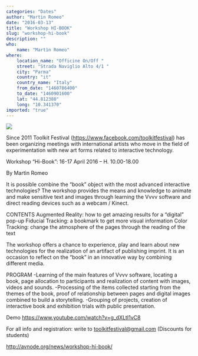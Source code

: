 ```yaml
---
categories: "Dates"
author: "Martin Romeo"
date: "2016-03-13"
title: "Workshop HI-BOOK"
slug: "workshop-hi-book"
description: ""
who: 
    name: "Martìn Romeo"
where: 
    location_name: "Officine On/Off "
    street: "Strada Naviglio Alto 4/1 "
    city: "Parma"
    country: "it"
    country_name: "Italy"
    from_date: "1460786400"
    to_date: "1460901600"
    lat: "44.812380"
    long: "10.341370"
imported: "true"
---
```



![](workshop%20hi-boo_r.png) 

Since 2011 Toolkit Festival (https://www.facebook.com/toolkitfestival) has been organizing meetings with international artists who move in the field of experimentation with new art forms related to interactive technology.

Workshop “Hi-Book”: 16-17 April 2016 – H. 10.00-18.00

By Martìn Romeo

It is possible combine the “book” object with the most advanced interactive technologies? The workshop provides the means and knowledge to animate and make sensitive text and images through learning the Vvvv software and direct reading devices such as a webcam / Kinect.

CONTENTS
Augmented Reality: how to get amazing results for a “digital” pop-up
Fiducial Tracking: a bookmark to get more visual information
Color Tracking: change the atmosphere of the pages through the reading of the text

The workshop offers a chance to experience, play and learn about new technologies for the realization of an artifact of publishing imprint. It is an occasion to reflect on the “book” in an innovative way by combining different media.

PROGRAM
-Learning of the main features of Vvvv software, locating a book, page allocation to participants and realization of content with images, videos and sounds.
-Processing of the items collected starting from the themes of the book, proof of relationship between pages and digital images combined to build a storytelling.
-Grouping of projects, creation of interactive book and exhibition trials with public presentation.

Demo https://www.youtube.com/watch?v=g_dXLtI1vC8

For all info and registration: write to toolkitfestival@gmail.com
(Discounts for students)

http://avnode.org/news/workshop-hi-book/
